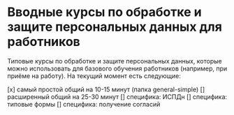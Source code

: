# Вводные курсы по обработке и защите персональных данных для работников

Типовые курсы по обработке и защите персональных данных, которые можно использовать для базового обучения работников (например, при приёме на работу). На текущий момент есть следующие:

[x] самый простой общий на 10-15 минут (папка general-simple)
[] расширенный общий на 25-30 минут
[] специфика: ИСПДн
[] специфика: типовые формы
[] специфика: получение согласий
